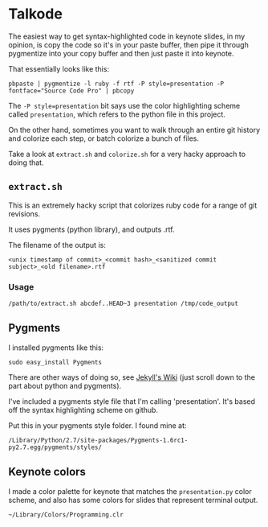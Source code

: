 # Talkode

The easiest way to get syntax-highlighted code in keynote slides, in my opinion,
is copy the code so it's in your paste buffer, then pipe it through pygmentize
into your copy buffer and then just paste it into keynote.

That essentially looks like this:

```plain
pbpaste | pygmentize -l ruby -f rtf -P style=presentation -P fontface="Source Code Pro" | pbcopy
```

The `-P style=presentation` bit says use the color highlighting scheme called
`presentation`, which refers to the python file in this project.

On the other hand, sometimes you want to walk through an entire git history
and colorize each step, or batch colorize a bunch of files.

Take a look at `extract.sh` and `colorize.sh` for a very hacky approach to doing that.

## `extract.sh`

This is an extremely hacky script that colorizes ruby code for a range of git revisions.

It uses pygments (python library), and outputs .rtf.

The filename of the output is:

```plain
<unix timestamp of commit>_<commit hash>_<sanitized commit subject>_<old filename>.rtf
```

### Usage

```plain
/path/to/extract.sh abcdef..HEAD~3 presentation /tmp/code_output
```

## Pygments

I installed pygments like this:

    sudo easy_install Pygments

There are other ways of doing so, see [Jekyll's Wiki](https://github.com/mojombo/jekyll/wiki/Install)
(just scroll down to the part about python and pygments).

I've included a pygments style file that I'm calling 'presentation'.
It's based off the syntax highlighting scheme on github.

Put this in your pygments style folder. I found mine at:

    /Library/Python/2.7/site-packages/Pygments-1.6rc1-py2.7.egg/pygments/styles/

## Keynote colors

I made a color palette for keynote that matches the `presentation.py`
color scheme, and also has some colors for slides that represent terminal output.

    ~/Library/Colors/Programming.clr
